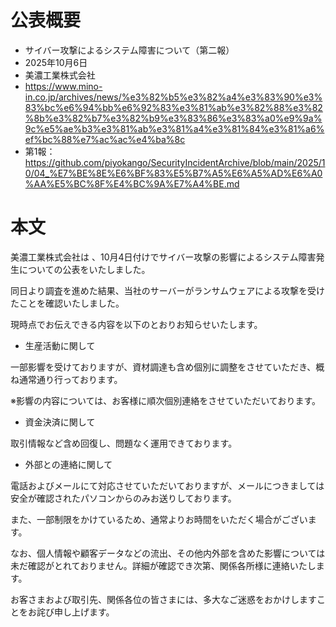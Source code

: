 # 公表概要
- サイバー攻撃によるシステム障害について（第二報）
- 2025年10月6日
- 美濃工業株式会社
- https://www.mino-in.co.jp/archives/news/%e3%82%b5%e3%82%a4%e3%83%90%e3%83%bc%e6%94%bb%e6%92%83%e3%81%ab%e3%82%88%e3%82%8b%e3%82%b7%e3%82%b9%e3%83%86%e3%83%a0%e9%9a%9c%e5%ae%b3%e3%81%ab%e3%81%a4%e3%81%84%e3%81%a6%ef%bc%88%e7%ac%ac%e4%ba%8c
- 第1報：https://github.com/piyokango/SecurityIncidentArchive/blob/main/2025/10/04_%E7%BE%8E%E6%BF%83%E5%B7%A5%E6%A5%AD%E6%A0%AA%E5%BC%8F%E4%BC%9A%E7%A4%BE.md

# 本文
美濃工業株式会社は 、10月4日付けでサイバー攻撃の影響によるシステム障害発生についての公表をいたしました。

同日より調査を進めた結果、当社のサーバーがランサムウェアによる攻撃を受けたことを確認いたしました。

現時点でお伝えできる内容を以下のとおりお知らせいたします。

 

- 生産活動に関して

一部影響を受けておりますが、資材調達も含め個別に調整をさせていただき、概ね通常通り行っております。

※影響の内容については、お客様に順次個別連絡をさせていただいております。

 

- 資金決済に関して

取引情報など含め回復し、問題なく運用できております。

 

- 外部との連絡に関して

電話およびメールにて対応させていただいておりますが、メールにつきましては安全が確認されたパソコンからのみお送りしております。

また、一部制限をかけているため、通常よりお時間をいただく場合がございます。

なお、個人情報や顧客データなどの流出、その他内外部を含めた影響については未だ確認がとれておりません。詳細が確認でき次第、関係各所様に連絡いたします。

お客さまおよび取引先、関係各位の皆さまには、多大なご迷惑をおかけしますことをお詫び申し上げます。

